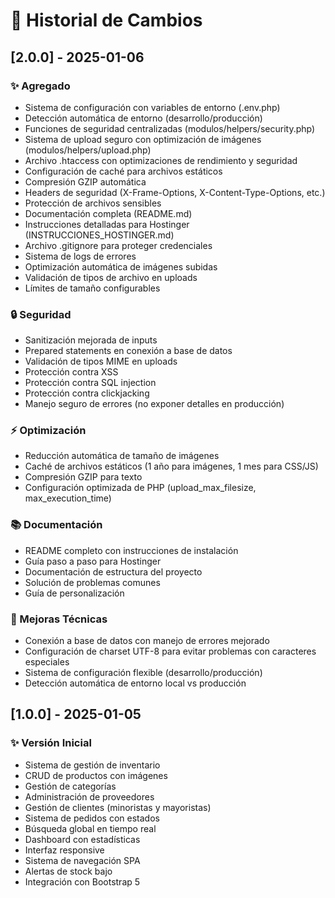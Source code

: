 # 📝 Historial de Cambios

## [2.0.0] - 2025-01-06

### ✨ Agregado
- Sistema de configuración con variables de entorno (.env.php)
- Detección automática de entorno (desarrollo/producción)
- Funciones de seguridad centralizadas (modulos/helpers/security.php)
- Sistema de upload seguro con optimización de imágenes (modulos/helpers/upload.php)
- Archivo .htaccess con optimizaciones de rendimiento y seguridad
- Configuración de caché para archivos estáticos
- Compresión GZIP automática
- Headers de seguridad (X-Frame-Options, X-Content-Type-Options, etc.)
- Protección de archivos sensibles
- Documentación completa (README.md)
- Instrucciones detalladas para Hostinger (INSTRUCCIONES_HOSTINGER.md)
- Archivo .gitignore para proteger credenciales
- Sistema de logs de errores
- Optimización automática de imágenes subidas
- Validación de tipos de archivo en uploads
- Límites de tamaño configurables

### 🔒 Seguridad
- Sanitización mejorada de inputs
- Prepared statements en conexión a base de datos
- Validación de tipos MIME en uploads
- Protección contra XSS
- Protección contra SQL injection
- Protección contra clickjacking
- Manejo seguro de errores (no exponer detalles en producción)

### ⚡ Optimización
- Reducción automática de tamaño de imágenes
- Caché de archivos estáticos (1 año para imágenes, 1 mes para CSS/JS)
- Compresión GZIP para texto
- Configuración optimizada de PHP (upload_max_filesize, max_execution_time)

### 📚 Documentación
- README completo con instrucciones de instalación
- Guía paso a paso para Hostinger
- Documentación de estructura del proyecto
- Solución de problemas comunes
- Guía de personalización

### 🔧 Mejoras Técnicas
- Conexión a base de datos con manejo de errores mejorado
- Configuración de charset UTF-8 para evitar problemas con caracteres especiales
- Sistema de configuración flexible (desarrollo/producción)
- Detección automática de entorno local vs producción

## [1.0.0] - 2025-01-05

### ✨ Versión Inicial
- Sistema de gestión de inventario
- CRUD de productos con imágenes
- Gestión de categorías
- Administración de proveedores
- Gestión de clientes (minoristas y mayoristas)
- Sistema de pedidos con estados
- Búsqueda global en tiempo real
- Dashboard con estadísticas
- Interfaz responsive
- Sistema de navegación SPA
- Alertas de stock bajo
- Integración con Bootstrap 5
